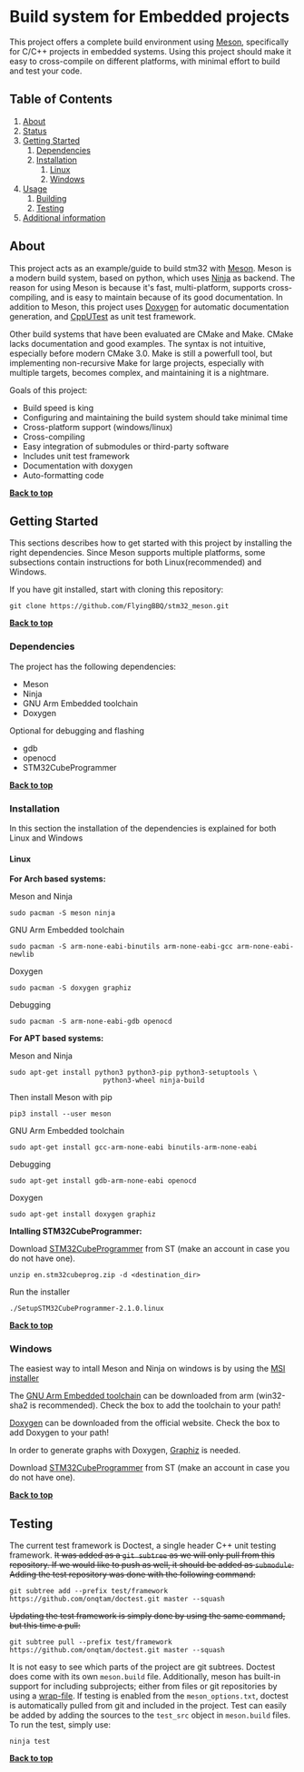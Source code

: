 # Build system for Embedded projects

This project offers a complete build environment using [Meson](https://mesonbuild.com/index.html), specifically for C/C++ projects in embedded systems.
Using this project should make it easy to cross-compile on different platforms, with minimal effort to build and test your code.

## Table of Contents

1. [About](#about)
1. [Status](#status)
1. [Getting Started](#getting-started)
    1. [Dependencies](#dependencies)
    1. [Installation](#installation)
        1. [Linux](#linux)
        1. [Windows](#windows)
1. [Usage](#usage)
    1. [Building](#building)
    1. [Testing](#testing)
1. [Additional information](#additional-information)

## About

This project acts as an example/guide to build stm32 with [Meson](https://mesonbuild.com/index.html).
Meson is a modern build system, based on python, which uses [Ninja](https://ninja-build.org) as backend.
The reason for using Meson is because it's fast, multi-platform, supports cross-compiling, and is easy to maintain because of its good documentation.
In addition to Meson, this project uses [Doxygen](www.doxygen.nl) for automatic documentation generation, and [CppUTest](https://cpputest.github.io/manual.html) as unit test framework.

Other build systems that have been evaluated are CMake and Make.
CMake lacks documentation and good examples. 
The syntax is not intuitive, especially before modern CMake 3.0.
Make is still a powerfull tool, but implementing non-recursive Make for large projects, especially with multiple targets, becomes complex, and maintaining it is a nightmare.

Goals of this project:
* Build speed is king
* Configuring and maintaining the build system should take minimal time
* Cross-platform support (windows/linux)
* Cross-compiling
* Easy integration of submodules or third-party software
* Includes unit test framework
* Documentation with doxygen
* Auto-formatting code

**[Back to top](#table-of-contents)**

## Getting Started

This sections describes how to get started with this project by installing the right dependencies.
Since Meson supports multiple platforms, some subsections contain instructions for both Linux(recommended) and Windows.

If you have git installed, start with cloning this repository:
```
git clone https://github.com/FlyingBBQ/stm32_meson.git
```

**[Back to top](#table-of-contents)**

### Dependencies

The project has the following dependencies:
* Meson
* Ninja
* GNU Arm Embedded toolchain
* Doxygen

Optional for debugging and flashing
* gdb
* openocd
* STM32CubeProgrammer

**[Back to top](#table-of-contents)**

### Installation

In this section the installation of the dependencies is explained for both Linux and Windows

#### Linux

**For Arch based systems:**

Meson and Ninja
```
sudo pacman -S meson ninja
```

GNU Arm Embedded toolchain
```
sudo pacman -S arm-none-eabi-binutils arm-none-eabi-gcc arm-none-eabi-newlib
```

Doxygen
```
sudo pacman -S doxygen graphiz
```

Debugging
```
sudo pacman -S arm-none-eabi-gdb openocd
```

**For APT based systems:**

Meson and Ninja
```
sudo apt-get install python3 python3-pip python3-setuptools \
                       python3-wheel ninja-build
```
Then install Meson with pip
```
pip3 install --user meson
```

GNU Arm Embedded toolchain
```
sudo apt-get install gcc-arm-none-eabi binutils-arm-none-eabi
```

Debugging
```
sudo apt-get install gdb-arm-none-eabi openocd
```

Doxygen
```
sudo apt-get install doxygen graphiz
```

**Intalling STM32CubeProgrammer:**

Download [STM32CubeProgrammer](https://www.st.com/en/development-tools/stm32cubeprog.html) from ST (make an account in case you do not have one).
```
unzip en.stm32cubeprog.zip -d <destination_dir>
```

Run the installer
```
./SetupSTM32CubeProgrammer-2.1.0.linux
```

**[Back to top](#table-of-contents)**

### Windows

The easiest way to intall Meson and Ninja on windows is by using the [MSI installer](https://github.com/mesonbuild/meson/releases)

The [GNU Arm Embedded toolchain](https://developer.arm.com/tools-and-software/open-source-software/developer-tools/gnu-toolchain/gnu-rm/downloads) can be downloaded from arm (win32-sha2 is recommended).
Check the box to add the toolchain to your path!

[Doxygen](http://www.doxygen.nl/download.html) can be downloaded from the official website.
Check the box to add Doxygen to your path!

In order to generate graphs with Doxygen, [Graphiz](https://graphviz.gitlab.io/download/) is needed.

Download [STM32CubeProgrammer](https://www.st.com/en/development-tools/stm32cubeprog.html) from ST (make an account in case you do not have one).

**[Back to top](#table-of-contents)**

## Testing

The current test framework is Doctest, a single header C++ unit testing framework. ~~It was added as a `git subtree` as we will only pull from this repository. If we would like to push as well, it should be added as `submodule`. Adding the test repository was done with the following command:~~
```
git subtree add --prefix test/framework https://github.com/onqtam/doctest.git master --squash
```
~~Updating the test framework is simply done by using the same command, but this time a pull:~~
```
git subtree pull --prefix test/framework https://github.com/onqtam/doctest.git master --squash
```
It is not easy to see which parts of the project are git subtrees. Doctest does come with its own `meson.build` file. Additionally, meson has built-in support for including subprojects; either from files or git repositories by using a [wrap-file](https://mesonbuild.com/Wrap-dependency-system-manual.html).
If testing is enabled from the `meson_options.txt`, doctest is automatically pulled from git and included in the project. Test can easily be added by adding the sources to the `test_src` object in `meson.build` files.
To run the test, simply use:
```
ninja test
```

**[Back to top](#table-of-contents)**
